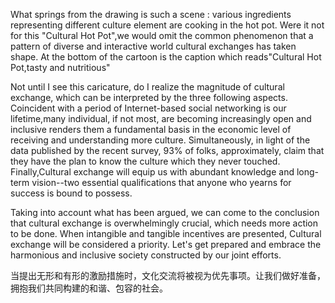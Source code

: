 

What springs from the drawing is such a scene : various ingredients  representing different culture element are cooking in the hot pot. Were it not for this "Cultural Hot Pot",we would omit the common phenomenon that a pattern of diverse and interactive world cultural exchanges has taken shape. At the bottom of the cartoon is the caption which reads"Cultural Hot Pot,tasty and nutritious"

Not until I see this caricature, do I realize the magnitude of cultural exchange, which can be interpreted by the three following aspects. Coincident with a period of Internet-based social networking is our lifetime,many individual, if not most, are becoming increasingly open and inclusive renders them a fundamental basis in the economic level of receiving and understanding more culture. Simultaneously, in light of the data published by the recent survey, 93% of folks, approximately, claim that they have the plan to know the culture which they never touched. Finally,Cultural exchange will equip us with abundant knowledge and long-term vision--two essential qualifications that anyone who yearns for success is bound to possess.

Taking into account what has been argued, we can come to the conclusion that cultural exchange is overwhelmingly crucial, which needs more action to be done. When intangible and tangible incentives are presented, Cultural exchange will be considered a priority. Let's get prepared and embrace the harmonious and inclusive society constructed by our joint efforts. 

当提出无形和有形的激励措施时，文化交流将被视为优先事项。让我们做好准备，拥抱我们共同构建的和谐、包容的社会。
